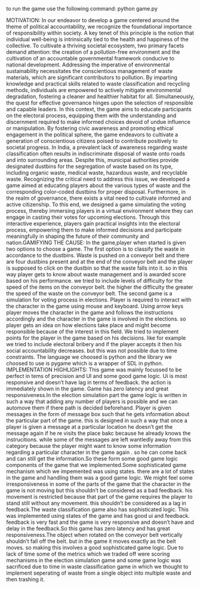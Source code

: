 to run the game use the following command:
python game.py


MOTIVATION:
In our endeavor to develop a game centered around the theme of political
accountability, we recognize the foundational importance of responsibility
within society. A key tenet of this principle is the notion that individual
well-being is intrinsically tied to the health and happiness of the collective. To
cultivate a thriving societal ecosystem, two primary facets demand attention:
the creation of a pollution-free environment and the cultivation of an
accountable governmental framework conducive to national development.
Addressing the imperative of environmental sustainability necessitates the
conscientious management of waste materials, which are significant
contributors to pollution. By imparting knowledge and practical skills related to
waste classification and recycling methods, individuals are empowered to
actively mitigate environmental degradation, fostering a cleaner and healthier
habitat for all.
Simultaneously, the quest for effective governance hinges upon the selection
of responsible and capable leaders. In this context, the game aims to educate
participants on the electoral process, equipping them with the understanding
and discernment required to make informed choices devoid of undue influence
or manipulation. By fostering civic awareness and promoting ethical
engagement in the political sphere, the game endeavors to cultivate a
generation of conscientious citizens poised to contribute positively to societal
progress.
In India, a prevalent lack of awareness regarding waste classification often
results in indiscriminate disposal of waste onto roads and into surrounding
areas. Despite this, municipal authorities provide designated dustbins for the
segregation of waste based on its type, including organic waste, medical waste,
hazardous waste, and recyclable waste. Recognizing the critical need to
address this issue, we developed a game aimed at educating players about
the various types of waste and the corresponding color-coded dustbins for
proper disposal.
Furthermore, in the realm of governance, there exists a vital need to cultivate
informed and active citizenship. To this end, we designed a game simulating
the voting process, thereby immersing players in a virtual environment where
they can engage in casting their votes for upcoming elections. Through this
interactive experience, players gain practical insights into the electoral process,
empowering them to make informed decisions and participate meaningfully in
shaping the future of their community and nation.GAMIFYING THE CAUSE:
In the game,player when started is given two options to choose a game. The
first option is to classify the waste in accordance to the dustbins. Waste is
pushed on a conveyor belt and there are four dustbins present and at the end
of the conveyor belt and the player is supposed to click on the dustbin so that
the waste falls into it. so in this way player gets to know about waste
management and is awarded score based on his performance. we tried to
include levels of difficulty for the speed of the items on the conveyor belt. the
higher the difficulty the greater the speed of the waste on the conveyor belt.
The second game is a simulation for voting process in elections. Player is
required to interact with the character in the game using mouse and keyboard.
Using arrow keys player moves the character in the game and follows the
instructions accordingly and the character in the game is involved in the
elections. so player gets an idea on how elections take place and might
become responsible because of the interest in this field. We tried to implement
points for the player in the game based on his decisions. like for example we tried to include electoral bribery and if the player accepts it then his social
accountability decreases. but this was not possible due to time constraints.
The language we choosed is python and the library we choosed to use is
pygame which is a wrapper of SDL in python.
IMPLEMENTATION HIGHLIGHTS:
This game was mainly focussed to be perfect in tems of precision and UI and some good
game logic. Ui is most responsive and doesn’t have lag in terms of feedback. the action is
immediately shown in the game. Game has zero latency and great responsiveness.In the
election simulation part the game logic is written in such a way that adding any number of
players is possible and we can automove them if there path is decided beforehand. Player
is given messages in the form of message box such that he gets information about the
particular part of the game. this is designed in such a way that once a player is given a
message at a particular location he doesn’t get the message again if he re visits the place
bakc because he already knows the instrucitions. while some of the messages are left
wantledly away from this category because the player might want to know some
information regarding a particular character in the game again . so he can come back and
can still get the information.So these form some good game logic components of the
game that we implemented.Some sophisticated game mechanism which we impemented
was using states. there are a lot of states in the game and handling them was a good
game logic.
We might feel some irresponsiveness in some of the parts of the game that the character
in the game is not moving but this shouldn’t be considered as a bad feedback. his
movement is restricted because that part of the game requires the player to stand still
without any movement. this shouldn’t be considered as a lag in feedback.The waste classification game also has sophisticated logic. This was implemented using
states of the game and has good ui and feedback. feedback is very fast and the game is
very responsive and doesn’t have and delay in the feedback.So this game has zero
latency and has great responsiveness.The object when rotated on the conveyor belt
vertically shouldn’t fall off the belt. but in the game it moves exactly as the belt moves. so
making this involves a good sophisticated game logic.
Due to lack of time some of the metrics which we traded off were scoring mechanisms in
the election simulation game and some game logic was sacrificed due to time in waste
classification game in which we thought to implement seperating of waste from a single
object into multiple waste and then trashing it.
